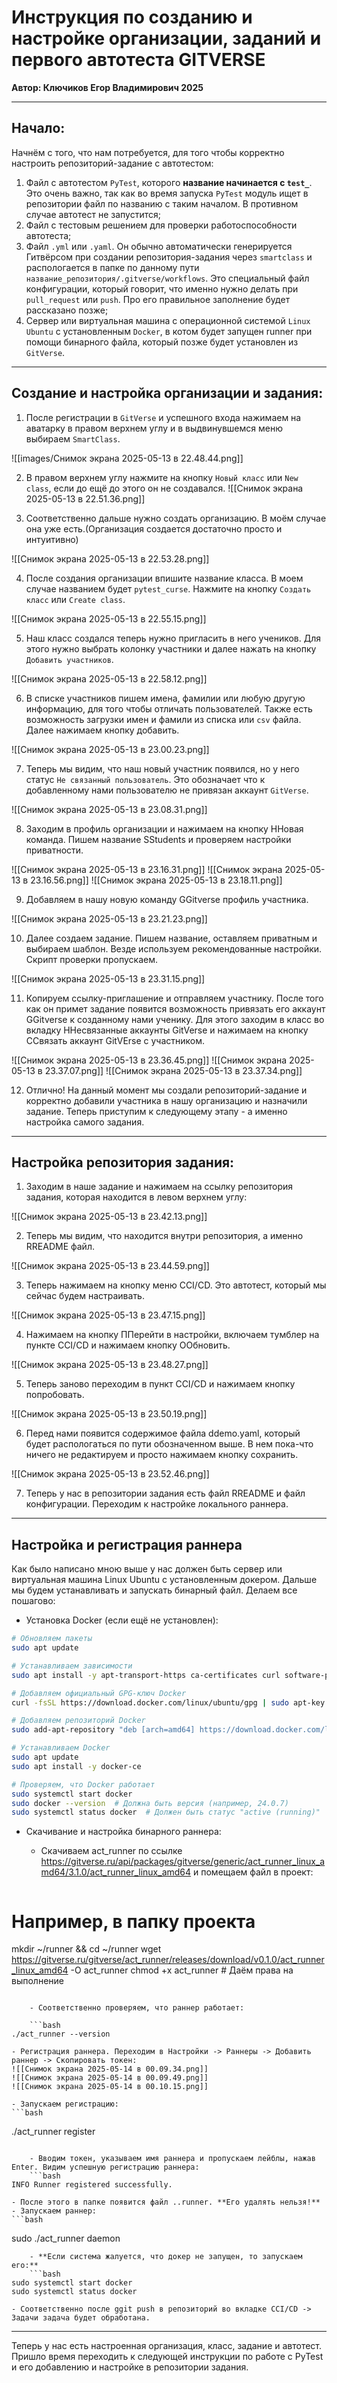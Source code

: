 # Инструкция по созданию и настройке организации, заданий и первого автотеста GITVERSE

**Автор: Ключиков Егор Владимирович 2025**

---

## Начало:

Начнём с того, что нам потребуется, для того чтобы корректно настроить репозиторий-задание с автотестом:

1) Файл с автотестом `PyTest`, которого **название начинается с `test_`**. Это очень важно, так как во время запуска `PyTest` модуль ищет в репозитории файл по названию с таким началом. В противном случае автотест не запустится;
2) Файл с тестовым решением для проверки работоспособности автотеста;
3) Файл `.yml` или `.yaml`. Он обычно автоматически генерируется Гитвёрсом при создании репозитория-задания через `smartclass` и распологается в папке по данному пути `название_репозитория/.gitverse/workflows`. Это специальный файл конфигурации, который говорит, что именно нужно делать при `pull_request` или `push`. Про его правильное заполнение будет рассказано позже;
4) Сервер или виртуальная машина с операционной системой `Linux Ubuntu` с установленным `Docker`, в котом будет запущен runner при помощи бинарного файла, который позже будет установлен из `GitVerse`. 

---

## Создание и настройка организации и задания:

1) После регистрации в `GitVerse` и успешного входа нажимаем на аватарку в правом верхнем углу и в выдвинувшемся меню выбираем `SmartClass`. 

![[images/Снимок экрана 2025-05-13 в 22.48.44.png]]

2) В правом верхнем углу нажмите на кнопку `Новый класс` или `New class`, если до ещё до этого он не создавался.
 ![[Снимок экрана 2025-05-13 в 22.51.36.png]]

3) Соответственно дальше нужно создать организацию. В моём случае она уже есть.(Организация создается достаточно просто и интуитивно)

![[Снимок экрана 2025-05-13 в 22.53.28.png]]

4) После создания организации впишите название класса. В моем случае названием будет `pytest_curse`. Нажмите на кнопку `Создать класс` или `Create class`.

![[Снимок экрана 2025-05-13 в 22.55.15.png]]

5) Наш класс создался теперь нужно пригласить в него учеников. Для этого нужно выбрать колонку участники и далее нажать на кнопку `Добавить участников`. 

![[Снимок экрана 2025-05-13 в 22.58.12.png]]

6) В списке участников пишем имена, фамилии или любую другую информацию, для того чтобы отличать пользователей. Также есть возможность загрузки имен и фамили из списка или `csv` файла. Далее нажимаем кнопку добавить.

![[Снимок экрана 2025-05-13 в 23.00.23.png]]

7) Теперь мы видим, что наш новый участник появился, но у него статус `Не связанный пользователь`. Это обозначает что к добавленному нами пользователю не привязан аккаунт `GitVerse`. 

![[Снимок экрана 2025-05-13 в 23.08.31.png]]

8) Заходим в профиль организации и нажимаем на кнопку ННовая команда. Пишем название SStudents и проверяем настройки приватности.

![[Снимок экрана 2025-05-13 в 23.16.31.png]]
![[Снимок экрана 2025-05-13 в 23.16.56.png]]
![[Снимок экрана 2025-05-13 в 23.18.11.png]]

9) Добавляем в нашу новую команду GGitverse профиль участника.

![[Снимок экрана 2025-05-13 в 23.21.23.png]]

10) Далее создаем задание. Пишем название, оставляем приватным и выбираем шаблон. Везде используем рекомендованные настройки. Скрипт проверки пропускаем.

![[Снимок экрана 2025-05-13 в 23.31.15.png]]

11) Копируем ссылку-приглашение и отправляем участнику. После того как он примет задание появится возможность привязать его аккаунт GGitverse к созданному нами ученику. Для этого заходим в класс во вкладку ННесвязанные аккаунты GitVerse и нажимаем на кнопку CCвязать аккаунт GitVErse с участником.

![[Снимок экрана 2025-05-13 в 23.36.45.png]]
![[Снимок экрана 2025-05-13 в 23.37.07.png]]
![[Снимок экрана 2025-05-13 в 23.37.34.png]]

12) Отлично! На данный момент мы создали репозиторий-задание и корректно добавили участника в нашу организацию и назначили задание. Теперь приступим к следующему этапу - а именно настройка самого задания.

---

## Настройка репозитория задания:

1) Заходим в наше задание и нажимаем на ссылку репозитория задания, которая находится в левом верхнем углу:

![[Снимок экрана 2025-05-13 в 23.42.13.png]]

2) Теперь мы видим, что находится внутри репозитория, а именно RREADME файл. 

![[Снимок экрана 2025-05-13 в 23.44.59.png]]

3) Теперь нажимаем на кнопку меню CCI/CD. Это автотест, который мы сейчас будем настраивать.

![[Снимок экрана 2025-05-13 в 23.47.15.png]]

4) Нажимаем на кнопку ППерейти в настройки, включаем тумблер на пункте CCI/CD и нажимаем кнопку ООбновить.

![[Снимок экрана 2025-05-13 в 23.48.27.png]]

5) Теперь заново переходим в пункт CCI/CD и нажимаем кнопку попробовать. 

![[Снимок экрана 2025-05-13 в 23.50.19.png]]

6) Перед нами появится содержимое файла ddemo.yaml, который будет распологаться по пути обозначенном выше. В нем пока-что ничего не редактируем и просто нажимаем кнопку сохранить.

![[Снимок экрана 2025-05-13 в 23.52.46.png]]

7) Теперь у нас в репозитории задания есть файл RREADME  и файл конфигурации. Переходим к настройке локального раннера.

---

## Настройка и регистрация раннера

Как было написано мною выше у нас должен быть сервер или виртуальная машина Linux Ubuntu c установленным докером. Дальше мы будем устанавливать и запускать бинарный файл. Делаем все пошагово:

- Установка Docker (если ещё не установлен):
```bash
# Обновляем пакеты
sudo apt update

# Устанавливаем зависимости
sudo apt install -y apt-transport-https ca-certificates curl software-properties-common

# Добавляем официальный GPG-ключ Docker
curl -fsSL https://download.docker.com/linux/ubuntu/gpg | sudo apt-key add -

# Добавляем репозиторий Docker
sudo add-apt-repository "deb [arch=amd64] https://download.docker.com/linux/ubuntu $(lsb_release -cs) stable"

# Устанавливаем Docker
sudo apt update
sudo apt install -y docker-ce

# Проверяем, что Docker работает
sudo systemctl start docker
sudo docker --version  # Должна быть версия (например, 24.0.7)
sudo systemctl status docker  # Должен быть статус "active (running)"
```

- Скачивание и настройка бинарного раннера:
	-  Скачиваем act_runner по ссылке https://gitverse.ru/api/packages/gitverse/generic/act_runner_linux_amd64/3.1.0/act_runner_linux_amd64 и помещаем файл в проект:

		```bash
# Например, в папку проекта
mkdir ~/runner && cd ~/runner
wget https://gitverse.ru/gitverse/act_runner/releases/download/v0.1.0/act_runner_linux_amd64 -O act_runner
chmod +x act_runner  # Даём права на выполнение
```
	
	- Соответственно проверяем, что раннер работает:

	```bash
./act_runner --version
```
	
	- Регистрация раннера. Переходим в Настройки -> Раннеры -> Добавить раннер -> Скопировать токен:
	![[Снимок экрана 2025-05-14 в 00.09.34.png]]
	![[Снимок экрана 2025-05-14 в 00.09.49.png]]
	![[Снимок экрана 2025-05-14 в 00.10.15.png]]
	
	- Запускаем регистрацию:
	```bash
./act_runner register
```

	- Вводим токен, указываем имя раннера и пропускаем лейблы, нажав Enter. Видим успешную регистрацию раннера:
	```bash
INFO Runner registered successfully.
```

	- После этого в папке появится файл ..runner. **Его удалять нельзя!**
	- Запускаем раннер:
	```bash
sudo ./act_runner daemon
```
	- **Если система жалуется, что докер не запущен, то запускаем его:**
	```bash
sudo systemctl start docker
sudo systemctl status docker
```

	- Соответственно после ggit push в репозиторий во вкладке CCI/CD -> Задачи задача будет обработана.

---

Теперь у нас есть настроенная организация, класс, задание и автотест. Пришло время переходить к следующей инструкции по работе с PyTest и его добавлению и настройке в репозитории задания.
